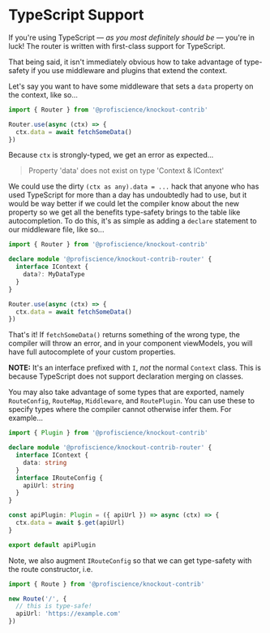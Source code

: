 # TypeScript Support

If you're using TypeScript — *as you most definitely should be* — you're in luck! The router is written with first-class support for TypeScript.

That being said, it isn't immediately obvious how to take advantage of type-safety if you use middleware and plugins that extend the context.

Let's say you want to have some middleware that sets a `data` property on the context, like so...

```javascript
import { Router } from '@profiscience/knockout-contrib'

Router.use(async (ctx) => {
  ctx.data = await fetchSomeData()
})
```

Because `ctx` is strongly-typed, we get an error as expected...

> Property 'data' does not exist on type 'Context & IContext'

We could use the dirty `(ctx as any).data = ...` hack that anyone who has used TypeScript for more than a day has undoubtedly had to use, but it would be way better if we could let the compiler know about the new property so we get all the benefits type-safety brings to the table like autocompletion. To do this, it's as simple as adding a `declare` statement to our middleware file, like so...

```typescript
import { Router } from '@profiscience/knockout-contrib'

declare module '@profiscience/knockout-contrib-router' {
  interface IContext {
    data?: MyDataType
  }
}

Router.use(async (ctx) => {
  ctx.data = await fetchSomeData()
})
```

That's it! If `fetchSomeData()` returns something of the wrong type, the compiler will throw an error, and in your component viewModels, you will have full autocomplete of your custom properties.

**NOTE:** It's an interface prefixed with `I`, _not_ the normal `Context` class. This is because TypeScript does not support declaration merging on classes.

You may also take advantage of some types that are exported, namely `RouteConfig`, `RouteMap`, `Middleware`, and `RoutePlugin`. You can use these to specify types where the compiler cannot otherwise infer them. For example...

```typescript
import { Plugin } from '@profiscience/knockout-contrib'

declare module '@profiscience/knockout-contrib-router' {
  interface IContext {
    data: string
  }
  interface IRouteConfig {
    apiUrl: string
  }
}

const apiPlugin: Plugin = ({ apiUrl }) => async (ctx) => {
  ctx.data = await $.get(apiUrl)
}

export default apiPlugin
```

Note, we also augment `IRouteConfig` so that we can get type-safety with the route constructor, i.e.

```typescript
import { Route } from '@profiscience/knockout-contrib'

new Route('/', {
  // this is type-safe!
  apiUrl: 'https://example.com'
})
```
